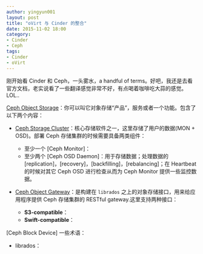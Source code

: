 ```yaml
---
author: yingyun001
layout: post
title: "oVirt 与 Cinder 的整合"
date: 2015-11-02 18:00
category: 
- Cinder
- Ceph
tags:
- Cinder
- oVirt
---
```


刚开始看 Cinder 和 Ceph，一头雾水，a handful of terms。好吧，我还是去看官方文档，老实说看了一些翻译感觉非常不好，有点喝着咖啡吃大蒜的感觉。LOL..

[Ceph Object Storage](http://docs.ceph.com/docs/master/glossary/#term-ceph-object-storage)：你可以叫它对象存储“产品”，服务或者一个功能。包含了以下两个内容：
* [Ceph Storage Cluster]()：核心存储软件之一，这里存储了用户的数据(MON + OSD)。部署 Ceph 存储集群的时候需要具备两类组件：
  * 至少一个 [Ceph Monitor]：
  * 至少两个 [Ceph OSD Daemon]：用于存储数据；处理数据的 [replication]，[recovery]，[backfilling]，[rebalancing]；在 Heartbeat 的时候对其它 Ceph OSD 进行检查从而为 Ceph Monitor 提供一些监控数据。

* [Ceph Object Gateway](http://docs.ceph.com/docs/master/radosgw/)：是构建在 `librados` 之上的对象存储接口，用来给应用程序提供 Ceph 存储集群的 RESTful gateway.这里支持两种接口：
  * **S3-compatible**：
  * **Swift-compatible**： 


[Ceph Block Device]
一些术语：
* librados： 
